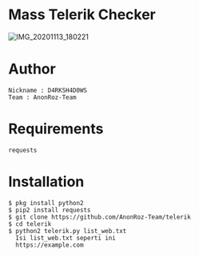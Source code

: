 # Mass Telerik Checker
![IMG_20201113_180221](https://user-images.githubusercontent.com/65480013/99066116-06f95080-25db-11eb-9821-556c2dead869.jpg)

# Author
```
Nickname : D4RKSH4D0WS
Team : AnonRoz-Team
```

# Requirements
```
requests
```

# Installation
```
$ pkg install python2
$ pip2 install requests 
$ git clone https://github.com/AnonRoz-Team/telerik
$ cd telerik
$ python2 telerik.py list_web.txt 
  Isi list_web.txt seperti ini 
  https://example.com
```
